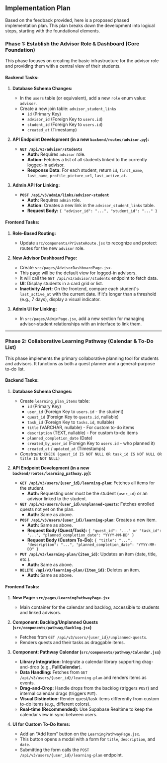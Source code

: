 ## Implementation Plan

Based on the feedback provided, here is a proposed phased implementation plan. This plan breaks down the development into logical steps, starting with the foundational elements.

### Phase 1: Establish the Advisor Role & Dashboard (Core Foundation)

This phase focuses on creating the basic infrastructure for the advisor role and providing them with a central view of their students.

#### **Backend Tasks:**

1.  **Database Schema Changes:**
    *   In the `users` table (or equivalent), add a new `role` enum value: `advisor`.
    *   Create a new join table: `advisor_student_links`
        *   `id` (Primary Key)
        *   `advisor_id` (Foreign Key to `users.id`)
        *   `student_id` (Foreign Key to `users.id`)
        *   `created_at` (Timestamp)

2.  **API Endpoint Development (in a new `backend/routes/advisor.py`):**
    *   **`GET /api/v3/advisor/students`**
        *   **Auth:** Requires `advisor` role.
        *   **Action:** Fetches a list of all students linked to the currently logged-in advisor.
        *   **Response Data:** For each student, return `id`, `first_name`, `last_name`, `profile_picture_url`, `last_active_at`.

3.  **Admin API for Linking:**
    *   **`POST /api/v3/admin/links/advisor-student`**
        *   **Auth:** Requires `admin` role.
        *   **Action:** Creates a new link in the `advisor_student_links` table.
        *   **Request Body:** `{ "advisor_id": "...", "student_id": "..." }`

#### **Frontend Tasks:**

1.  **Role-Based Routing:**
    *   Update `src/components/PrivateRoute.jsx` to recognize and protect routes for the new `advisor` role.

2.  **New Advisor Dashboard Page:**
    *   Create `src/pages/AdvisorDashboardPage.jsx`.
    *   This page will be the default view for logged-in advisors.
    *   It will call the `GET /api/v3/advisor/students` endpoint to fetch data.
    *   **UI:** Display students in a card grid or list.
    *   **Inactivity Alert:** On the frontend, compare each student's `last_active_at` with the current date. If it's longer than a threshold (e.g., 7 days), display a visual indicator.

3.  **Admin UI for Linking:**
    *   In `src/pages/AdminPage.jsx`, add a new section for managing advisor-student relationships with an interface to link them.

---

### Phase 2: Collaborative Learning Pathway (Calendar & To-Do List)

This phase implements the primary collaborative planning tool for students and advisors. It functions as both a quest planner and a general-purpose to-do list.

#### **Backend Tasks:**

1.  **Database Schema Changes:**
    *   Create `learning_plan_items` table:
        *   `id` (Primary Key)
        *   `user_id` (Foreign Key to `users.id` - the student)
        *   `quest_id` (Foreign Key to `quests.id`, nullable)
        *   `task_id` (Foreign Key to `tasks.id`, nullable)
        *   `title` (VARCHAR, nullable) - For custom to-do items
        *   `description` (TEXT, nullable) - For custom to-do items
        *   `planned_completion_date` (Date)
        *   `created_by_user_id` (Foreign Key to `users.id` - who planned it)
        *   `created_at` / `updated_at` (Timestamps)
    *   *Constraint:* `CHECK (quest_id IS NOT NULL OR task_id IS NOT NULL OR title IS NOT NULL)`

2.  **API Endpoint Development (in a new `backend/routes/learning_pathway.py`):**
    *   **`GET /api/v3/users/{user_id}/learning-plan`**: Fetches all items for the student.
        *   **Auth:** Requesting user must be the student (`user_id`) or an advisor linked to the student.
    *   **`GET /api/v3/users/{user_id}/unplanned-quests`**: Fetches enrolled quests not yet on the plan.
        *   **Auth:** Same as above.
    *   **`POST /api/v3/users/{user_id}/learning-plan`**: Creates a new item.
        *   **Auth:** Same as above.
        *   **Request Body (Quest/Task):** `{ "quest_id": "..." or "task_id": "...", "planned_completion_date": "YYYY-MM-DD" }`
        *   **Request Body (Custom To-Do):** `{ "title": "...", "description": "...", "planned_completion_date": "YYYY-MM-DD" }`
    *   **`PUT /api/v3/learning-plan/{item_id}`**: Updates an item (date, title, etc.).
        *   **Auth:** Same as above.
    *   **`DELETE /api/v3/learning-plan/{item_id}`**: Deletes an item.
        *   **Auth:** Same as above.

#### **Frontend Tasks:**

1.  **New Page: `src/pages/LearningPathwayPage.jsx`**
    *   Main container for the calendar and backlog, accessible to students and linked advisors.

2.  **Component: Backlog/Unplanned Quests (`src/components/pathway/Backlog.jsx`)**
    *   Fetches from `GET /api/v3/users/{user_id}/unplanned-quests`.
    *   Renders quests and their tasks as draggable items.

3.  **Component: Pathway Calendar (`src/components/pathway/Calendar.jsx`)**
    *   **Library Integration:** Integrate a calendar library supporting drag-and-drop (e.g., **FullCalendar**).
    *   **Data Handling:** Fetches from `GET /api/v3/users/{user_id}/learning-plan` and renders items as events.
    *   **Drag-and-Drop:** Handle drops from the backlog (triggers `POST`) and internal calendar drags (triggers `PUT`).
    *   **Visual Distinction:** Render quest/task items differently from custom to-do items (e.g., different colors).
    *   **Real-time (Recommended):** Use Supabase Realtime to keep the calendar view in sync between users.

4.  **UI for Custom To-Do Items:**
    *   Add an "Add Item" button on the `LearningPathwayPage.jsx`.
    *   This button opens a modal with a form for `title`, `description`, and `date`.
    *   Submitting the form calls the `POST /api/v3/users/{user_id}/learning-plan` endpoint.